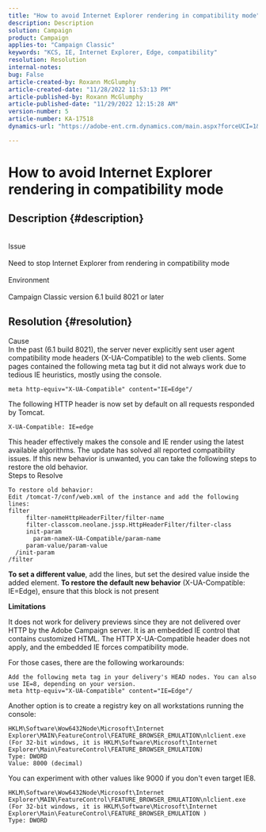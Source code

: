 ```yaml
---
title: "How to avoid Internet Explorer rendering in compatibility mode"
description: Description
solution: Campaign
product: Campaign
applies-to: "Campaign Classic"
keywords: "KCS, IE, Internet Explorer, Edge, compatibility"
resolution: Resolution
internal-notes: 
bug: False
article-created-by: Roxann McGlumphy
article-created-date: "11/28/2022 11:53:13 PM"
article-published-by: Roxann McGlumphy
article-published-date: "11/29/2022 12:15:28 AM"
version-number: 5
article-number: KA-17518
dynamics-url: "https://adobe-ent.crm.dynamics.com/main.aspx?forceUCI=1&pagetype=entityrecord&etn=knowledgearticle&id=2f13c2cd-776f-ed11-9561-6045bd006079"

---
```

# How to avoid Internet Explorer rendering in compatibility mode

## Description {#description}

<br>Issue<br><br>
Need to stop Internet Explorer from rendering in compatibility mode
<br><br>Environment<br><br>
Campaign Classic version 6.1 build 8021 or later


## Resolution {#resolution}

Cause<br>
In the past (6.1 build  8021), the server never explicitly sent user agent compatibility mode headers (X-UA-Compatible) to the web clients. Some pages contained the following meta tag but it did not always work due to tedious IE heuristics, mostly using the console.


```
meta http-equiv="X-UA-Compatible" content="IE=Edge"/
```


The following HTTP header is now set by default on all requests responded by Tomcat.


```
X-UA-Compatible: IE=edge
```


This header effectively makes the console and IE render using the latest available algorithms. The update has solved all reported compatibility issues. If this new behavior is unwanted, you can take the following steps to restore the old behavior.
<br>Steps to Resolve<br>

```
To restore old behavior:
Edit /tomcat-7/conf/web.xml of the instance and add the following lines:
filter
     filter-nameHttpHeaderFilter/filter-name
     filter-classcom.neolane.jssp.HttpHeaderFilter/filter-class
     init-param
       param-nameX-UA-Compatible/param-name
     param-value/param-value
  /init-param
/filter
```


<b>To set a different value</b>, add the lines, but set the desired value inside the added element.
<b>To restore the default new behavior</b> (X-UA-Compatible: IE=Edge), ensure that this block is not present

<b>Limitations</b>

It does not work for delivery previews since they are not delivered over HTTP by the Adobe Campaign server. It is an embedded IE control that contains customized HTML. The HTTP X-UA-Compatible header does not apply, and the embedded IE forces compatibility mode.

For those cases, there are the following workarounds:


```
Add the following meta tag in your delivery's HEAD nodes. You can also use IE=8, depending on your version.
meta http-equiv="X-UA-Compatible" content="IE=Edge"/
```


Another option is to create a registry key on all workstations running the console:


```
HKLM\Software\Wow6432Node\Microsoft\Internet Explorer\MAIN\FeatureControl\FEATURE_BROWSER_EMULATION\nlclient.exe
(For 32-bit windows, it is HKLM\Software\Microsoft\Internet Explorer\Main\FeatureControl\FEATURE_BROWSER_EMULATION)
Type: DWORD
Value: 8000 (decimal)
```


You can experiment with other values like 9000 if you don't even target IE8.


```
HKLM\Software\Wow6432Node\Microsoft\Internet Explorer\MAIN\FeatureControl\FEATURE_BROWSER_EMULATION\nlclient.exe
(For 32-bit windows, it is HKLM\Software\Microsoft\Internet Explorer\Main\FeatureControl\FEATURE_BROWSER_EMULATION )
Type: DWORD
```

